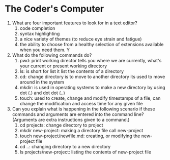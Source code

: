 # The Coder's Computer

1. What are four important features to look for in a text editor?
    1. code completion
    2. syntax highlighting
    3. a nice variety of themes (to reduce eye strain and fatigue)
    4. the ability to choose from a healthy selection of extensions available when you need them. Y
2. What do the following commands do?
    1. pwd: print working director tells you where we are currently, what's your current or present working directory 
    2. ls: is short for list it list the contents of a directory 
    3. cd: change directory is to move to another directory its used to move around in the system
    4. mkdir: is used in operating systems to make a new directory by using dot (.) and dot dot (..)
    5. touch:  used to create, change and modify timestamps of a file, can change the modification and access time for any given file
4. Can you explain what is happening in the following scenario if these commands and arguments are entered into the command line? (Arguments are extra instructions given to a command.)
    1. cd projects: change directory to project
    2. mkdir new-project: making a directory file call new-project 
    3. touch new-project/newfile.md: creating, or modifying the new-project file
    4. cd ..: changing directory to a new directory
    5. ls projects/new-project: listing the contents of new-project file
